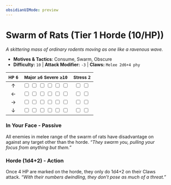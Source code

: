 ```yaml
---
obsidianUIMode: preview
---
```

# Swarm of Rats (Tier 1 Horde (10/HP))

*A skittering mass of ordinary rodents moving as one like a ravenous wave.*

- **Motives & Tactics**: Consume, Swarm, Obscure
- **Difficulty:** `10` | **Attack Modifier:** `-3` | **Claws:** `Melee 2d6+4 phy`

| <small>HP</small> `6` | <small>Major</small> `≥6` <small>Severe</small> `≥10` | <small>Stress</small> `2` |
|:-:|:-:|:-:|
| ↑ |  <input type="checkbox" unchecked id="9c476ef4"> <input type="checkbox" unchecked id="a771a3a6"> <input type="checkbox" unchecked id="8ff06756"> <input type="checkbox" unchecked id="22bdfc1b"> <input type="checkbox" unchecked id="4cb8849c"> <input type="checkbox" unchecked id="9b1cc23b"> |  <input type="checkbox" unchecked id="f60dc78d"> <input type="checkbox" unchecked id="a1811d62"> |
| ← |  <input type="checkbox" unchecked id="4ce8be8d"> <input type="checkbox" unchecked id="1b589a36"> <input type="checkbox" unchecked id="0b4ba618"> <input type="checkbox" unchecked id="3150f31e"> <input type="checkbox" unchecked id="cfd371e7"> <input type="checkbox" unchecked id="b008c403"> |  <input type="checkbox" unchecked id="d6c92a04"> <input type="checkbox" unchecked id="1ebe5d7a"> |
| → |  <input type="checkbox" unchecked id="8af32d5a"> <input type="checkbox" unchecked id="2aa41297"> <input type="checkbox" unchecked id="b88568dd"> <input type="checkbox" unchecked id="9c61d473"> <input type="checkbox" unchecked id="7d2e0d5f"> <input type="checkbox" unchecked id="639c014b"> |  <input type="checkbox" unchecked id="196b0778"> <input type="checkbox" unchecked id="41bef73b"> |
| ↓ |  <input type="checkbox" unchecked id="6dd1f089"> <input type="checkbox" unchecked id="d60ce347"> <input type="checkbox" unchecked id="0c9005d4"> <input type="checkbox" unchecked id="a5105dbf"> <input type="checkbox" unchecked id="9603e68c"> <input type="checkbox" unchecked id="e0fddda1"> |  <input type="checkbox" unchecked id="260345dc"> <input type="checkbox" unchecked id="29d8f644"> |

### In Your Face - Passive

All enemies in melee range of the swarm of rats have disadvantage on against any target other than the horde. *“They swarm you, pulling your focus from anything but them.”*

### Horde (1d4+2) - Action

Once 4 HP are marked on the horde, they only do 1d4+2 on their Claws attack. *“With their numbers dwindling, they don’t pose as much of a threat.”*
